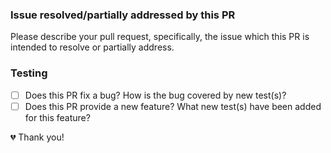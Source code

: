 ### Issue resolved/partially addressed by this PR
Please describe your pull request, specifically, the issue which this PR is intended to resolve or partially address.

### Testing
- [ ] Does this PR fix a bug? How is the bug covered by new test(s)? 
- [ ] Does this PR provide a new feature? What new test(s) have been added for this feature?

💔 Thank you!